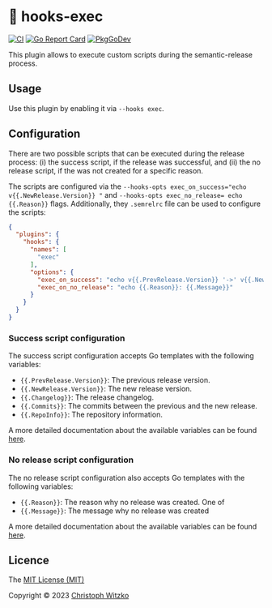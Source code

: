 # :mechanical_arm: hooks-exec
[![CI](https://github.com/go-semantic-release/hooks-exec/workflows/CI/badge.svg?branch=main)](https://github.com/go-semantic-release/hooks-exec/actions?query=workflow%3ACI+branch%3Amain)
[![Go Report Card](https://goreportcard.com/badge/github.com/go-semantic-release/hooks-exec)](https://goreportcard.com/report/github.com/go-semantic-release/hooks-exec)
[![PkgGoDev](https://pkg.go.dev/badge/github.com/go-semantic-release/hooks-exec)](https://pkg.go.dev/github.com/go-semantic-release/hooks-exec)

This plugin allows to execute custom scripts during the semantic-release process.

## Usage
Use this plugin by enabling it via `--hooks exec`.

## Configuration
There are two possible scripts that can be executed during the release process: (i) the success script, if the release was successful, and (ii) the no release script, if the was not created for a specific reason.

The scripts are configured via the `--hooks-opts exec_on_success="echo v{{.NewRelease.Version}} "` and `--hooks-opts exec_no_release= echo {{.Reason}}` flags. Additionally, they `.semrelrc` file can be used to configure the scripts:
```json
{
  "plugins": {
    "hooks": {
      "names": [
        "exec"
      ],
      "options": {
        "exec_on_success": "echo v{{.PrevRelease.Version}} '->' v{{.NewRelease.Version}}",
        "exec_on_no_release": "echo {{.Reason}}: {{.Message}}"
      }
    }
  }
}

```

### Success script configuration
The success script configuration accepts Go templates with the following variables:
- `{{.PrevRelease.Version}}`: The previous release version.
- `{{.NewRelease.Version}}`: The new release version.
- `{{.Changelog}}`: The release changelog.
- `{{.Commits}}`: The commits between the previous and the new release.
- `{{.RepoInfo}}`: The repository information.

A more detailed documentation about the available variables can be found [here](https://pkg.go.dev/github.com/go-semantic-release/semantic-release/v2/pkg/hooks#SuccessHookConfig).

### No release script configuration
The no release script configuration also accepts Go templates with the following variables:
- `{{.Reason}}`: The reason why no release was created. One of 
- `{{.Message}}`: The message why no release was created

A more detailed documentation about the available variables can be found [here](https://pkg.go.dev/github.com/go-semantic-release/semantic-release/v2/pkg/hooks#NoReleaseConfig).

## Licence

The [MIT License (MIT)](http://opensource.org/licenses/MIT)

Copyright © 2023 [Christoph Witzko](https://twitter.com/christophwitzko)
